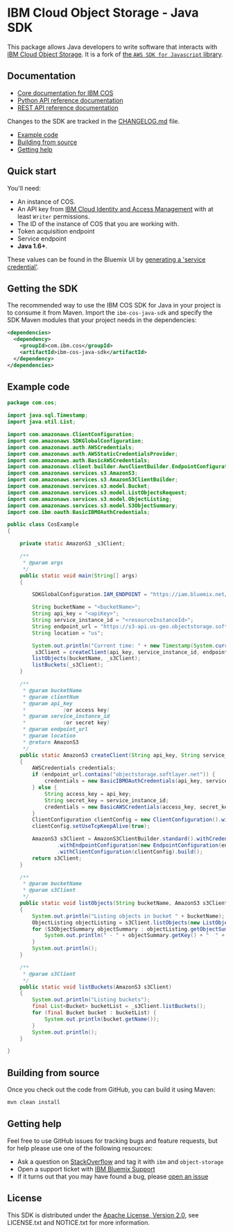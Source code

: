 # IBM Cloud Object Storage - Java SDK

This package allows Java developers to write software that interacts with [IBM
Cloud Object Storage](https://console.bluemix.net/docs/services/cloud-object-storage/about-cos.html). It is a fork of [the ``AWS SDK for Javascript`` library](https://github.com/aws/aws-sdk-js).

## Documentation

* [Core documentation for IBM COS](https://console.bluemix.net/docs/services/cloud-object-storage/getting-started.html)
* [Python API reference documentation](https://ibm.github.io/ibm-cos-sdk-java)
* [REST API reference documentation](https://console.bluemix.net/docs/services/cloud-object-storage/api-reference/about-compatibility-api.html)

Changes to the SDK are tracked in the [CHANGELOG.md][changes-file] file.

* [Example code](#example-code)
* [Building from source](#building-from-source)
* [Getting help](#getting-help)

## Quick start

You'll need:
  * An instance of COS.
  * An API key from [IBM Cloud Identity and Access Management](console.bluemix.net/docs/iam/users_roles.html) with at least `Writer` permissions.
  * The ID of the instance of COS that you are working with.
  * Token acquisition endpoint
  * Service endpoint
  * **Java 1.6+**.

These values can be found in the Bluemix UI by [generating a 'service credential'](console.bluemix.net/docs/services/cloud-object-storage/iam/service-credentials.html).

## Getting the SDK
The recommended way to use the IBM COS SDK for Java in your project is to consume it from Maven. Import the `ibm-cos-java-sdk` and specify the SDK Maven modules that your project needs in the dependencies:

```xml
<dependencies>
  <dependency>
    <groupId>com.ibm.cos</groupId>
    <artifactId>ibm-cos-java-sdk</artifactId>
  </dependency>
</dependencies>
```


## Example code

```java
package com.cos;

import java.sql.Timestamp;
import java.util.List;

import com.amazonaws.ClientConfiguration;
import com.amazonaws.SDKGlobalConfiguration;
import com.amazonaws.auth.AWSCredentials;
import com.amazonaws.auth.AWSStaticCredentialsProvider;
import com.amazonaws.auth.BasicAWSCredentials;
import com.amazonaws.client.builder.AwsClientBuilder.EndpointConfiguration;
import com.amazonaws.services.s3.AmazonS3;
import com.amazonaws.services.s3.AmazonS3ClientBuilder;
import com.amazonaws.services.s3.model.Bucket;
import com.amazonaws.services.s3.model.ListObjectsRequest;
import com.amazonaws.services.s3.model.ObjectListing;
import com.amazonaws.services.s3.model.S3ObjectSummary;
import com.ibm.oauth.BasicIBMOAuthCredentials;

public class CosExample
{

    private static AmazonS3 _s3Client;

    /**
     * @param args
     */
    public static void main(String[] args)
    {

        SDKGlobalConfiguration.IAM_ENDPOINT = "https://iam.bluemix.net/oidc/token";

        String bucketName = "<bucketName>";
        String api_key = "<apiKey>";
        String service_instance_id = "<resourceInstanceId>";
        String endpoint_url = "https://s3-api.us-geo.objectstorage.softlayer.net";
        String location = "us";

        System.out.println("Current time: " + new Timestamp(System.currentTimeMillis()).toString());
        _s3Client = createClient(api_key, service_instance_id, endpoint_url, location);
        listObjects(bucketName, _s3Client);
        listBuckets(_s3Client);
    }

    /**
     * @param bucketName
     * @param clientNum
     * @param api_key
     *            (or access key)
     * @param service_instance_id
     *            (or secret key)
     * @param endpoint_url
     * @param location
     * @return AmazonS3
     */
    public static AmazonS3 createClient(String api_key, String service_instance_id, String endpoint_url, String location)
    {
        AWSCredentials credentials;
        if (endpoint_url.contains("objectstorage.softlayer.net")) {
            credentials = new BasicIBMOAuthCredentials(api_key, service_instance_id);
        } else {
            String access_key = api_key;
            String secret_key = service_instance_id;
            credentials = new BasicAWSCredentials(access_key, secret_key);
        }
        ClientConfiguration clientConfig = new ClientConfiguration().withRequestTimeout(5000);
        clientConfig.setUseTcpKeepAlive(true);

        AmazonS3 s3Client = AmazonS3ClientBuilder.standard().withCredentials(new AWSStaticCredentialsProvider(credentials))
                .withEndpointConfiguration(new EndpointConfiguration(endpoint_url, location)).withPathStyleAccessEnabled(true)
                .withClientConfiguration(clientConfig).build();
        return s3Client;
    }

    /**
     * @param bucketName
     * @param s3Client
     */
    public static void listObjects(String bucketName, AmazonS3 s3Client)
    {
        System.out.println("Listing objects in bucket " + bucketName);
        ObjectListing objectListing = s3Client.listObjects(new ListObjectsRequest().withBucketName(bucketName));
        for (S3ObjectSummary objectSummary : objectListing.getObjectSummaries()) {
            System.out.println(" - " + objectSummary.getKey() + "  " + "(size = " + objectSummary.getSize() + ")");
        }
        System.out.println();
    }

    /**
     * @param s3Client
     */
    public static void listBuckets(AmazonS3 s3Client)
    {
        System.out.println("Listing buckets");
        final List<Bucket> bucketList = _s3Client.listBuckets();
        for (final Bucket bucket : bucketList) {
            System.out.println(bucket.getName());
        }
        System.out.println();
    }

}
```

## Building from source

Once you check out the code from GitHub, you can build it using Maven:

```sh
mvn clean install
```

## Getting help
Feel free to use GitHub issues for tracking bugs and feature requests, but for help please use one of the following resources:

* Ask a question on [StackOverflow][stack-overflow] and tag it with `ibm` and `object-storage`
* Open a support ticket with [IBM Bluemix Support][ibm-bluemix-support]
* If it turns out that you may have found a bug, please [open an issue][open-an-issue]


[changes-file]: ./CHANGELOG.md
[stack-overflow]: http://stackoverflow.com/questions/tagged/object-storage+ibm
[ibm-bluemix-support]: https://support.ng.bluemix.net/gethelp/
[open-an-issue]: https://github.com/ibm/ibm-cos-sdk-java/issues/new

## License

This SDK is distributed under the
[Apache License, Version 2.0](http://www.apache.org/licenses/LICENSE-2.0),
see LICENSE.txt and NOTICE.txt for more information.

